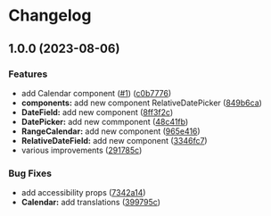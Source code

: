 # Changelog

## 1.0.0 (2023-08-06)


### Features

* add Calendar component ([#1](https://github.com/gravity-ui/date-components/issues/1)) ([c0b7776](https://github.com/gravity-ui/date-components/commit/c0b7776e58eec876af891f5cb9d59874384edcc0))
* **components:** add new component RelativeDatePicker ([849b6ca](https://github.com/gravity-ui/date-components/commit/849b6ca2fa27a44d99e95fb49d0e65c39de34f75))
* **DateField:** add new component ([8ff3f2c](https://github.com/gravity-ui/date-components/commit/8ff3f2c7e1214e65726c18be14689f8bc2b9edab))
* **DatePicker:** add new commponent ([48c41fb](https://github.com/gravity-ui/date-components/commit/48c41fbdceffe7383a8eb11dcfdaaedeb1253146))
* **RangeCalendar:** add new component ([965e416](https://github.com/gravity-ui/date-components/commit/965e4164cbfe5b2cc0d633ce294c7aa32bbd09cd))
* **RelativeDateField:** add new component ([3346fc7](https://github.com/gravity-ui/date-components/commit/3346fc7df064da04b5d04761d6a4f5a47009aefe))
* various improvements ([291785c](https://github.com/gravity-ui/date-components/commit/291785c50f11d6b0c94f7e4e3f9f45425bdfc1a7))


### Bug Fixes

* add accessibility props ([7342a14](https://github.com/gravity-ui/date-components/commit/7342a14d6118fcfc1f2b2bf5035ca5d03493684c))
* **Calendar:** add translations ([399795c](https://github.com/gravity-ui/date-components/commit/399795cf99939e9f69f20343903522fa61633027))
